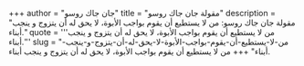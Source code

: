 +++
author = "جان جاك روسو"
title = "مقولة جان جاك روسو"
description = "مقولة جان جاك روسو: من لا يستطيع أن يقوم بواجب الأبوة، لا يحق له أن يتزوج و ينجب أبناء."
quote = '''من لا يستطيع أن يقوم بواجب الأبوة، لا يحق له أن يتزوج و ينجب أبناء.''' 
slug = "من-لا-يستطيع-أن-يقوم-بواجب-الأبوة-لا-يحق-له-أن-يتزوج-و-ينجب-أبناء"
+++
من لا يستطيع أن يقوم بواجب الأبوة، لا يحق له أن يتزوج و ينجب أبناء.
